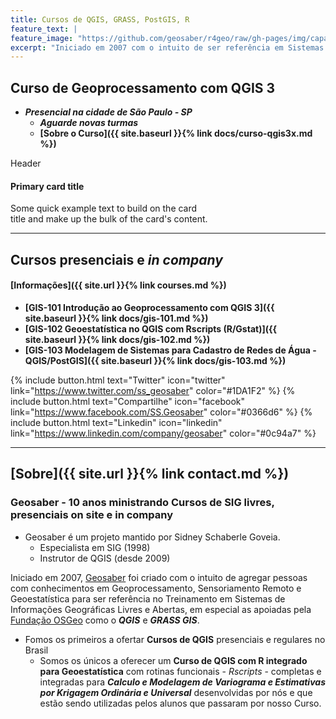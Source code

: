 ```yaml
---
title: Cursos de QGIS, GRASS, PostGIS, R
feature_text: |
feature_image: "https://github.com/geosaber/r4geo/raw/gh-pages/img/capa_geosaber.jpg"
excerpt: "Iniciado em 2007 com o intuito de ser referência em Sistemas de Informações Geográficas Livres e Abertas, em especial nas suportadas pela [Fundação OSGeo](http://www.osgeo.org) como o ***QGIS*** e ***GRASS GIS***."
---
```

## Curso de Geoprocessamento com QGIS 3
- ***Presencial na cidade de São Paulo - SP***
  - ***Aguarde novas turmas***
  - **[Sobre o Curso]({{ site.baseurl }}{% link docs/curso-qgis3x.md %})**

<div class="card border-primary mb-3" style="max-width: 20rem;">
  <div class="card-header">Header</div>
  <div class="card-body">
    <h4 class="card-title">Primary card title</h4>
    <p class="card-text">Some quick example text to build on the card title and make up the bulk of the card's content.</p>
  </div>
</div>

---
## Cursos presenciais e *in company*
#### [Informações]({{ site.url }}{% link courses.md %})
- **[GIS-101 Introdução ao Geoprocessamento com QGIS 3]({{ site.baseurl }}{% link docs/gis-101.md %})**
- **[GIS-102 Geoestatística no QGIS com Rscripts (R/Gstat)]({{ site.baseurl }}{% link docs/gis-102.md %})**
- **[GIS-103 Modelagem de Sistemas para Cadastro de Redes de Água - QGIS/PostGIS]({{ site.baseurl }}{% link docs/gis-103.md %})**

{% include button.html text="Twitter" icon="twitter" link="https://www.twitter.com/ss_geosaber" color="#1DA1F2" %} {% include button.html text="Compartilhe" icon="facebook" link="https://www.facebook.com/SS.Geosaber" color="#0366d6" %} {% include button.html text="Linkedin" icon="linkedin" link="https://www.linkedin.com/company/geosaber" color="#0c94a7" %}

---
## [Sobre]({{ site.url }}{% link contact.md %})
### Geosaber - 10 anos ministrando Cursos de SIG livres, presenciais on site e in company
- Geosaber é um projeto mantido por Sidney Schaberle Goveia.
  - Especialista em SIG (1998)
  - Instrutor de QGIS (desde 2009)

Iniciado em 2007, [Geosaber](http://www.geosaber.com.br) foi criado com o intuito de agregar pessoas com conhecimentos em Geoprocessamento, Sensoriamento Remoto e Geoestatística para ser referência no Treinamento em Sistemas de Informações Geográficas Livres e Abertas, em especial as apoiadas pela [Fundação OSGeo](http://www.osgeo.org) como o ***QGIS*** e ***GRASS GIS***.
  - Fomos os primeiros a ofertar **Cursos de QGIS** presenciais e regulares no Brasil
    - Somos os únicos a oferecer um **Curso de QGIS com R integrado para Geoestatística** com rotinas funcionais - *Rscripts* - completas e integradas para ***Calculo e Modelagem de Variograma e Estimativas por Krigagem Ordinária e Universal*** desenvolvidas por nós e que estão sendo utilizadas pelos alunos que passaram por nosso Curso.
